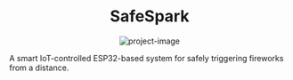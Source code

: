 <h1 align="center" id="title">SafeSpark</h1>

<p align="center"><img src="https://socialify.git.ci/mohammad1388f/SafeSpark/image?language=1&amp;owner=1&amp;name=1&amp;stargazers=1&amp;theme=Light" alt="project-image"></p>

<p id="description">A smart IoT-controlled ESP32-based system for safely triggering fireworks from a distance.</p>
